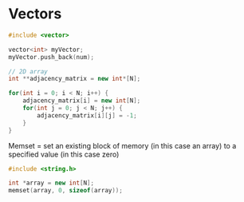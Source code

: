 # Vectors

```cpp
#include <vector>

vector<int> myVector;
myVector.push_back(num);    

// 2D array
int **adjacency_matrix = new int*[N];

for(int i = 0; i < N; i++) {
	adjacency_matrix[i] = new int[N];
	for(int j = 0; j < N; j++) {
		adjacency_matrix[i][j] = -1;
	}
}
```

Memset = set an existing block of memory (in this case an array) to a specified value (in this case zero)

```cpp
#include <string.h>

int *array = new int[N];
memset(array, 0, sizeof(array));
```
